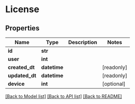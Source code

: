 # License


## Properties
Name | Type | Description | Notes
------------ | ------------- | ------------- | -------------
**id** | **str** |  | 
**user** | **int** |  | 
**created_dt** | **datetime** |  | [readonly] 
**updated_dt** | **datetime** |  | [readonly] 
**device** | **int** |  | [optional] 

[[Back to Model list]](../README.md#documentation-for-models) [[Back to API list]](../README.md#documentation-for-api-endpoints) [[Back to README]](../README.md)


